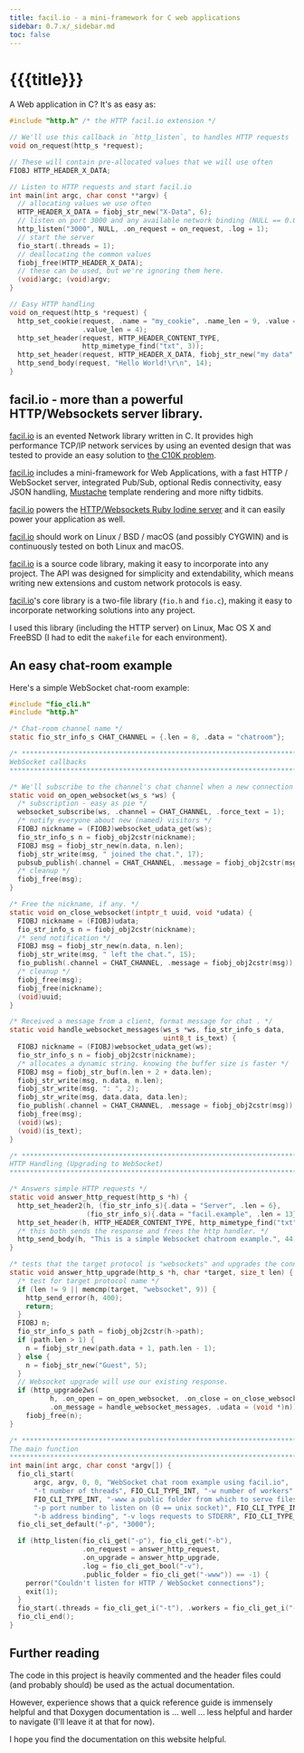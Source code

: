 ```yaml
---
title: facil.io - a mini-framework for C web applications
sidebar: 0.7.x/_sidebar.md
toc: false
---
```

# {{{title}}}

A Web application in C? It's as easy as:

```c
#include "http.h" /* the HTTP facil.io extension */

// We'll use this callback in `http_listen`, to handles HTTP requests
void on_request(http_s *request);

// These will contain pre-allocated values that we will use often
FIOBJ HTTP_HEADER_X_DATA;

// Listen to HTTP requests and start facil.io
int main(int argc, char const **argv) {
  // allocating values we use often
  HTTP_HEADER_X_DATA = fiobj_str_new("X-Data", 6);
  // listen on port 3000 and any available network binding (NULL == 0.0.0.0)
  http_listen("3000", NULL, .on_request = on_request, .log = 1);
  // start the server
  fio_start(.threads = 1);
  // deallocating the common values
  fiobj_free(HTTP_HEADER_X_DATA);
  // these can be used, but we're ignoring them here.
  (void)argc; (void)argv;
}

// Easy HTTP handling
void on_request(http_s *request) {
  http_set_cookie(request, .name = "my_cookie", .name_len = 9, .value = "data",
                  .value_len = 4);
  http_set_header(request, HTTP_HEADER_CONTENT_TYPE,
                  http_mimetype_find("txt", 3));
  http_set_header(request, HTTP_HEADER_X_DATA, fiobj_str_new("my data", 7));
  http_send_body(request, "Hello World!\r\n", 14);
}
```

## facil.io - more than a powerful HTTP/Websockets server library.

[facil.io](http://facil.io) is an evented Network library written in C. It provides high performance TCP/IP network services by using an evented design that was tested to provide an easy solution to [the C10K problem](http://www.kegel.com/c10k.html).

[facil.io](http://facil.io) includes a mini-framework for Web Applications, with a fast HTTP / WebSocket server, integrated Pub/Sub, optional Redis connectivity, easy JSON handling, [Mustache](http://mustache.github.io) template rendering and more nifty tidbits.

[facil.io](http://facil.io) powers the [HTTP/Websockets Ruby Iodine server](https://github.com/boazsegev/iodine) and it can easily power your application as well.

[facil.io](http://facil.io) should work on Linux / BSD / macOS (and possibly CYGWIN) and is continuously tested on both Linux and macOS.

[facil.io](http://facil.io) is a source code library, making it easy to incorporate into any project. The API was designed for simplicity and extendability, which means writing new extensions and custom network protocols is easy.

[facil.io](http://facil.io)'s core library is a two-file library (`fio.h` and `fio.c`), making it easy to incorporate networking solutions into any project.

I used this library (including the HTTP server) on Linux, Mac OS X and FreeBSD (I had to edit the `makefile` for each environment).

## An easy chat-room example

Here's a simple WebSocket chat-room example:

```c
#include "fio_cli.h"
#include "http.h"

/* Chat-room channel name */
static fio_str_info_s CHAT_CHANNEL = {.len = 8, .data = "chatroom"};

/* *****************************************************************************
WebSocket callbacks
***************************************************************************** */

/* We'll subscribe to the channel's chat channel when a new connection opens */
static void on_open_websocket(ws_s *ws) {
  /* subscription - easy as pie */
  websocket_subscribe(ws, .channel = CHAT_CHANNEL, .force_text = 1);
  /* notify everyone about new (named) visitors */
  FIOBJ nickname = (FIOBJ)websocket_udata_get(ws);
  fio_str_info_s n = fiobj_obj2cstr(nickname);
  FIOBJ msg = fiobj_str_new(n.data, n.len);
  fiobj_str_write(msg, " joined the chat.", 17);
  pubsub_publish(.channel = CHAT_CHANNEL, .message = fiobj_obj2cstr(msg));
  /* cleanup */
  fiobj_free(msg);
}

/* Free the nickname, if any. */
static void on_close_websocket(intptr_t uuid, void *udata) {
  FIOBJ nickname = (FIOBJ)udata;
  fio_str_info_s n = fiobj_obj2cstr(nickname);
  /* send notification */
  FIOBJ msg = fiobj_str_new(n.data, n.len);
  fiobj_str_write(msg, " left the chat.", 15);
  fio_publish(.channel = CHAT_CHANNEL, .message = fiobj_obj2cstr(msg));
  /* cleanup */
  fiobj_free(msg);
  fiobj_free(nickname);
  (void)uuid;
}

/* Received a message from a client, format message for chat . */
static void handle_websocket_messages(ws_s *ws, fio_str_info_s data,
                                      uint8_t is_text) {
  FIOBJ nickname = (FIOBJ)websocket_udata_get(ws);
  fio_str_info_s n = fiobj_obj2cstr(nickname);
  /* allocates a dynamic string. knowing the buffer size is faster */
  FIOBJ msg = fiobj_str_buf(n.len + 2 + data.len);
  fiobj_str_write(msg, n.data, n.len);
  fiobj_str_write(msg, ": ", 2);
  fiobj_str_write(msg, data.data, data.len);
  fio_publish(.channel = CHAT_CHANNEL, .message = fiobj_obj2cstr(msg));
  fiobj_free(msg);
  (void)(ws);
  (void)(is_text);
}

/* *****************************************************************************
HTTP Handling (Upgrading to WebSocket)
***************************************************************************** */

/* Answers simple HTTP requests */
static void answer_http_request(http_s *h) {
  http_set_header2(h, (fio_str_info_s){.data = "Server", .len = 6},
                   (fio_str_info_s){.data = "facil.example", .len = 13});
  http_set_header(h, HTTP_HEADER_CONTENT_TYPE, http_mimetype_find("txt", 3));
  /* this both sends the response and frees the http handler. */
  http_send_body(h, "This is a simple Websocket chatroom example.", 44);
}

/* tests that the target protocol is "websockets" and upgrades the connection */
static void answer_http_upgrade(http_s *h, char *target, size_t len) {
  /* test for target protocol name */
  if (len != 9 || memcmp(target, "websocket", 9)) {
    http_send_error(h, 400);
    return;
  }
  FIOBJ n;
  fio_str_info_s path = fiobj_obj2cstr(h->path);
  if (path.len > 1) {
    n = fiobj_str_new(path.data + 1, path.len - 1);
  } else {
    n = fiobj_str_new("Guest", 5);
  }
  // Websocket upgrade will use our existing response.
  if (http_upgrade2ws(
          h, .on_open = on_open_websocket, .on_close = on_close_websocket,
          .on_message = handle_websocket_messages, .udata = (void *)n))
    fiobj_free(n);
}

/* *****************************************************************************
The main function
***************************************************************************** */
int main(int argc, char const *argv[]) {
  fio_cli_start(
      argc, argv, 0, 0, "WebSocket chat room example using facil.io",
      "-t number of threads", FIO_CLI_TYPE_INT, "-w number of workers",
      FIO_CLI_TYPE_INT, "-www a public folder from which to serve files",
      "-p port number to listen on (0 == unix socket)", FIO_CLI_TYPE_INT,
      "-b address binding", "-v logs requests to STDERR", FIO_CLI_TYPE_BOOL);
  fio_cli_set_default("-p", "3000");

  if (http_listen(fio_cli_get("-p"), fio_cli_get("-b"),
                  .on_request = answer_http_request,
                  .on_upgrade = answer_http_upgrade,
                  .log = fio_cli_get_bool("-v"),
                  .public_folder = fio_cli_get("-www")) == -1) {
    perror("Couldn't listen for HTTP / WebSocket connections");
    exit(1);
  }
  fio_start(.threads = fio_cli_get_i("-t"), .workers = fio_cli_get_i("-w"));
  fio_cli_end();
}
```

## Further reading

The code in this project is heavily commented and the header files could (and probably should) be used as the actual documentation.

However, experience shows that a quick reference guide is immensely helpful and that Doxygen documentation is ... well ... less helpful and harder to navigate (I'll leave it at that for now).

I hope you find the documentation on this website helpful.
